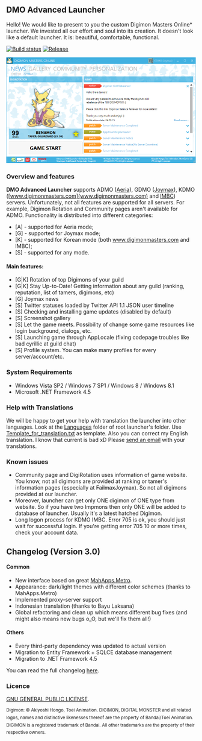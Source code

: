 ## DMO Advanced Launcher

Hello! We would like to present to you the custom Digimon Masters Online\* launcher. We invested all our effort and soul into its creation. It doesn't look like a default launcher. It is: beautiful, comfortable, functional.

[![Build status](https://ci.appveyor.com/api/projects/status/7iucftekgn7frt25?svg=true)](https://ci.appveyor.com/project/GoldRenard/dmoadvancedlauncher)
[![Release](https://img.shields.io/github/release/GoldRenard/DMOAdvancedLauncher.svg?style=flat-square)](https://github.com/GoldRenard/DMOAdvancedLauncher/releases/latest)

![preview](https://raw.githubusercontent.com/GoldRenard/DMOAdvancedLauncher/master/Shared/Assets/preview.png)

### Overview and features
**DMO Advanced Launcher** supports ADMO ([Aeria](http://www.aeriagames.com/playnow/dmus/)), GDMO ([Joymax](http://www.joymax.com/dmo/)), KDMO ([www.digimonmasters.com](www.digimonmasters.com) and [IMBC](http://dm.imbc.com/)) servers. Unfortunately, not all features are supported for all servers. For example, Digimon Rotation and Community pages aren't available for ADMO.
Functionality is distributed into different categories:

- [A] - supported for Aeria mode;
- [G] - supported for Joymax mode;
- [K] - supported for Korean mode (both www.digimonmasters.com and IMBC);
- [S] - supported for any mode.

#### Main features:
- [G|K] Rotation of top Digimons of your guild
- [G|K] Stay Up-to-Date! Getting information about any guild (ranking, reputation, list of tamers, digimons, etc)
- [G] Joymax news
- [S] Twitter statuses loaded by Twitter API 1.1 JSON user timeline
- [S] Checking and installing game updates (disabled by default)
- [S] Screenshot gallery
- [S] Let the game meets. Possibility of change some game resources like login background, dialogs, etc.
- [S] Launching game through AppLocale (fixing codepage troubles like bad cyrillic at guild chat)
- [S] Profile system. You can make many profiles for every server/account/etc.

### System Requirements
- Windows Vista SP2 / Windows 7 SP1 / Windows 8 / Windows 8.1
- Microsoft .NET Framework 4.5

### Help with Translations
We will be happy to get your help with translation the launcher into other languages. Look at the [Languages](https://github.com/GoldRenard/DMOAdvancedLauncher/tree/master/AdvancedLauncher/Languages) folder of root launcher's folder. Use [Template_for_translation.txt](https://github.com/GoldRenard/DMOAdvancedLauncher/blob/master/AdvancedLauncher/Languages/Template_for_translation.txt) as template. Also you can correct my English translation. I know that current is bad xD
Please [send an email](mailto:goldrenard@gmail.com) with your translations.

### Known issues
- Community page and DigiRotation uses information of game website. You know, not all digimons are provided at ranking or tamer's information pages (especially at ~~Failmax~~Joymax). So not all digimons provided at our launcher.
- Moreover, launcher can get only ONE digimon of ONE type from website. So if you have two Impmons then only ONE will be added to database of launcher. Usually it's a latest hatched Digimon.
- Long logon process for KDMO IMBC. Error 705 is ok, you should just wait for successful login. If you're getting error 705 10 or more times, check your account data.

## Changelog (Version 3.0)
#### Common
 - New interface based on great [MahApps.Metro](http://mahapps.com/).
 - Appearance: dark/light themes with different color schemes (thanks to MahApps.Metro)
 - Implemented proxy-server support
 - Indonesian translation (thanks to Bayu Laksana)
 - Global refactoring and clean up which means different bug fixes (and might also means new bugs o_O, but we'll fix them all!)

#### Others
 - Every third-party dependency was updated to actual version
 - Migration to Entity Framework + SQLCE database management
 - Migration to .NET Framework 4.5

You can read the full changelog [here](https://github.com/GoldRenard/DMOAdvancedLauncher/blob/master/AdvancedLauncher/Docs/changelog.md).
 
### Licence
[GNU GENERAL PUBLIC LICENSE](https://www.gnu.org/copyleft/gpl.html).

<sup>Digimon: © Akiyoshi Hongo, Toei Animation.
DIGIMON, DIGITAL MONSTER and all related logos, names and distinctive likenesses thereof are the property of Bandai/Toei Animation. DIGIMON is a registered trademark of Bandai. All other trademarks are the property of their respective owners.</sup>
